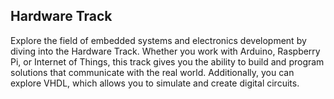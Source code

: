 ## Hardware Track

Explore the field of embedded systems and electronics development by diving into the Hardware Track. Whether you work with Arduino, Raspberry Pi, or Internet of Things, this track gives you the ability to build and program solutions that communicate with the real world. 
Additionally, you can explore VHDL, which allows you to simulate and create digital circuits.
